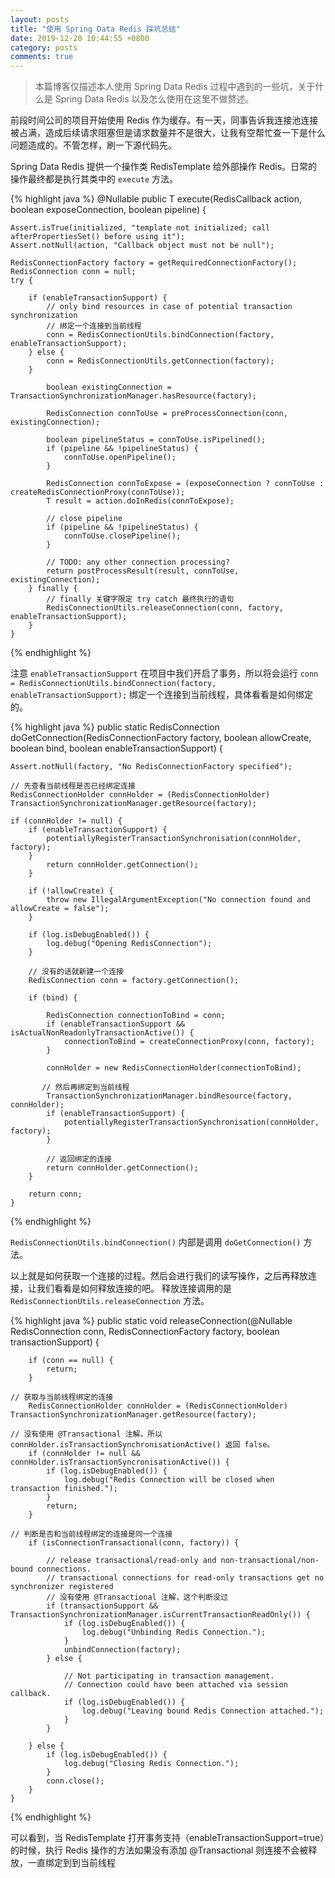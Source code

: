 ```yaml
---
layout: posts
title: "使用 Spring Data Redis 踩坑总结"
date: 2019-12-20 10:44:55 +0800
category: posts
comments: true
---
```


> 本篇博客仅描述本人使用 Spring Data Redis 过程中遇到的一些坑，关于什么是 Spring Data Redis 以及怎么使用在这里不做赘述。

前段时间公司的项目开始使用 Redis 作为缓存。有一天，同事告诉我连接池连接被占满，造成后续请求阻塞但是请求数量并不是很大，让我有空帮忙查一下是什么问题造成的。不管怎样，刷一下源代码先。

Spring Data Redis 提供一个操作类 RedisTemplate 给外部操作 Redis。日常的操作最终都是执行其类中的 `execute` 方法。

{% highlight java %}
@Nullable
public <T> T execute(RedisCallback<T> action, boolean exposeConnection, boolean pipeline) {

   	Assert.isTrue(initialized, "template not initialized; call afterPropertiesSet() before using it");
   	Assert.notNull(action, "Callback object must not be null");

   	RedisConnectionFactory factory = getRequiredConnectionFactory();
   	RedisConnection conn = null;
	try {

	   	if (enableTransactionSupport) {
	   		// only bind resources in case of potential transaction synchronization
            // 绑定一个连接到当前线程
	   		conn = RedisConnectionUtils.bindConnection(factory, enableTransactionSupport);
	   	} else {
	   		conn = RedisConnectionUtils.getConnection(factory);
	   	}

			boolean existingConnection = TransactionSynchronizationManager.hasResource(factory);

			RedisConnection connToUse = preProcessConnection(conn, existingConnection);

			boolean pipelineStatus = connToUse.isPipelined();
			if (pipeline && !pipelineStatus) {
				connToUse.openPipeline();
			}

			RedisConnection connToExpose = (exposeConnection ? connToUse : createRedisConnectionProxy(connToUse));
			T result = action.doInRedis(connToExpose);

			// close pipeline
			if (pipeline && !pipelineStatus) {
				connToUse.closePipeline();
			}

			// TODO: any other connection processing?
			return postProcessResult(result, connToUse, existingConnection);
		} finally {
            // finally 关键字限定 try catch 最终执行的语句
			RedisConnectionUtils.releaseConnection(conn, factory, enableTransactionSupport);
		}
	}
{% endhighlight %}

注意 `enableTransactionSupport` 在项目中我们开启了事务，所以将会运行 `conn = RedisConnectionUtils.bindConnection(factory, enableTransactionSupport);` 绑定一个连接到当前线程，具体看看是如何绑定的。

{% highlight java %}
public static RedisConnection doGetConnection(RedisConnectionFactory factory, boolean allowCreate, boolean bind,
			boolean enableTransactionSupport) {

	Assert.notNull(factory, "No RedisConnectionFactory specified");

    // 先查看当前线程是否已经绑定连接
	RedisConnectionHolder connHolder = (RedisConnectionHolder) TransactionSynchronizationManager.getResource(factory);

	if (connHolder != null) {
	   	if (enableTransactionSupport) {
	   		potentiallyRegisterTransactionSynchronisation(connHolder, factory);
	   	}
			return connHolder.getConnection();
		}

		if (!allowCreate) {
			throw new IllegalArgumentException("No connection found and allowCreate = false");
		}

		if (log.isDebugEnabled()) {
			log.debug("Opening RedisConnection");
		}

        // 没有的话就新建一个连接
		RedisConnection conn = factory.getConnection();

		if (bind) {

			RedisConnection connectionToBind = conn;
			if (enableTransactionSupport && isActualNonReadonlyTransactionActive()) {
				connectionToBind = createConnectionProxy(conn, factory);
			}

			connHolder = new RedisConnectionHolder(connectionToBind);

           // 然后再绑定到当前线程
			TransactionSynchronizationManager.bindResource(factory, connHolder);
			if (enableTransactionSupport) {
				potentiallyRegisterTransactionSynchronisation(connHolder, factory);
			}

            // 返回绑定的连接
			return connHolder.getConnection();
		}

		return conn;
	}
{% endhighlight %}

`RedisConnectionUtils.bindConnection()` 内部是调用 `doGetConnection()` 方法。

以上就是如何获取一个连接的过程。然后会进行我们的读写操作，之后再释放连接，让我们看看是如何释放连接的吧。
释放连接调用的是 `RedisConnectionUtils.releaseConnection` 方法。

{% highlight java %}
public static void releaseConnection(@Nullable RedisConnection conn, RedisConnectionFactory factory,
			boolean transactionSupport) {

		if (conn == null) {
			return;
		}

    // 获取与当前线程绑定的连接
		RedisConnectionHolder connHolder = (RedisConnectionHolder) TransactionSynchronizationManager.getResource(factory);

    // 没有使用 @Transactional 注解，所以 connHolder.isTransactionSynchronisationActive() 返回 false。
		if (connHolder != null && connHolder.isTransactionSyncronisationActive()) {
			if (log.isDebugEnabled()) {
				log.debug("Redis Connection will be closed when transaction finished.");
			}
			return;
		}

    // 判断是否和当前线程绑定的连接是同一个连接
		if (isConnectionTransactional(conn, factory)) {

			// release transactional/read-only and non-transactional/non-bound connections.
			// transactional connections for read-only transactions get no synchronizer registered
            // 没有使用 @Transactional 注解，这个判断没过
			if (transactionSupport && TransactionSynchronizationManager.isCurrentTransactionReadOnly()) {
				if (log.isDebugEnabled()) {
					log.debug("Unbinding Redis Connection.");
				}
				unbindConnection(factory);
			} else {

				// Not participating in transaction management.
				// Connection could have been attached via session callback.
				if (log.isDebugEnabled()) {
					log.debug("Leaving bound Redis Connection attached.");
				}
			}

		} else {
			if (log.isDebugEnabled()) {
				log.debug("Closing Redis Connection.");
			}
			conn.close();
		}
	}
{% endhighlight %}

可以看到，当 RedisTemplate 打开事务支持（enableTransactionSupport=true）的时候，执行 Redis 操作的方法如果没有添加 @Transactional 则连接不会被释放，一直绑定到到当前线程
